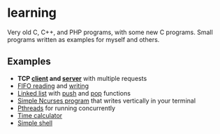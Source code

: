 # learning

Very old C, C++, and PHP programs, with some new C programs. Small programs written as examples for myself and others.

## Examples

* **TCP [client](https://gitlab.com/Babkock/learning/-/blob/master/network/client.c) and [server](https://gitlab.com/Babkock/learning/-/blob/master/network/multiserver.c)** with multiple requests
* [FIFO reading](https://gitlab.com/Babkock/learning/-/blob/sys/tick.c) and [writing](https://gitlab.com/Babkock/learning/-/blob/master/sys/speak.c)
* [Linked list](https://gitlab.com/Babkock/learning/-/blob/master/point/linklist.c) with [push](https://gitlab.com/Babkock/learning/-/blob/master/point/linkpush.c) and [pop](https://gitlab.com/Babkock/learning/-/blob/master/point/linkpop.c) functions
* [Simple Ncurses program](https://gitlab.com/Babkock/learning/-/blob/master/etc/curses.c) that writes vertically in your terminal
* [Pthreads](https://gitlab.com/Babkock/learning/-/blob/master/thread/threads.c) for running concurrently
* [Time calculator](https://gitlab.com/Babkock/learning/-/blob/master/time.c)
* [Simple shell](https://gitlab.com/Babkock/learning/-/blob/master/sys/shell.c)

